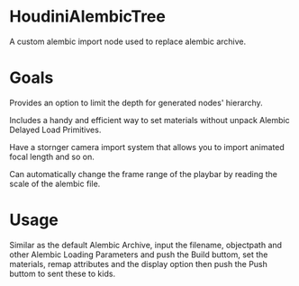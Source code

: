# HoudiniAlembicTree
A custom alembic import node used to replace alembic archive.

# Goals
Provides an option to limit the depth for generated nodes' hierarchy.

Includes a handy and efficient way to set materials without unpack Alembic Delayed Load Primitives.

Have a stornger camera import system that allows you to import animated focal length and so on.

Can automatically change the frame range of the playbar by reading the scale of the alembic file.

# Usage
Similar as the default Alembic Archive, input the filename, objectpath and other Alembic Loading Parameters and push the Build buttom, set the materials, remap attributes and the display option then push the Push buttom to sent these to kids.
